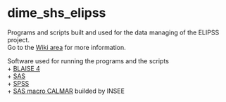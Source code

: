# dime_shs_elipss
Programs and scripts built and used for the data managing of the ELIPSS project.</br>
Go to the <a href="https://github.com/alexandremairot/dime_shs_elipss/wiki">Wiki area</a> for more information.</br>
<p>Software used for running the programs and the scripts</br>
+ <a href="https://www.blaise.com/products/blaise-4">BLAISE 4</a></br>
+ <a href="https://www.sas.com/en_us/home.html">SAS</a></br>
+ <a href="https://www.ibm.com/products/spss-statistics">SPSS</a></br>
+ <a href="https://www.insee.fr/fr/information/2021902">SAS macro CALMAR</a> builded by INSEE</p>

